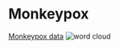 # Monkeypox
[Monkeypox data](https://github.com/globaldothealth/monkeypox)
![word cloud](stylecloud.jpg)
